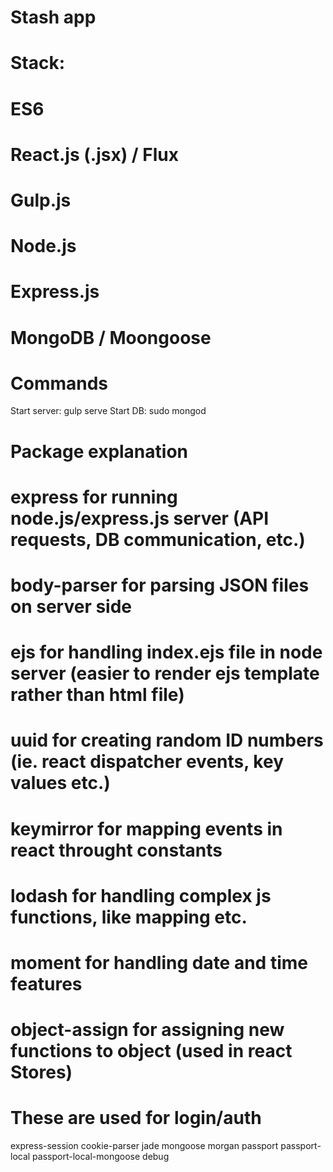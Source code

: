 # Stash app

# Stack:
# ES6
# React.js (.jsx) / Flux
# Gulp.js
# Node.js
# Express.js
# MongoDB / Moongoose

# Commands
Start server: gulp serve
Start DB: sudo mongod

# Package explanation
# <strong>express</strong> for running node.js/express.js server (API requests, DB communication, etc.)
# <strong>body-parser</strong> for parsing JSON files on server side
# <strong>ejs</strong> for handling index.ejs file in node server (easier to render ejs template rather than html file)
# <strong>uuid</strong> for creating random ID numbers (ie. react dispatcher events, key values etc.)
# <strong>keymirror</strong> for mapping events in react throught constants
# <strong>lodash</strong> for handling complex js functions, like mapping etc.
# <strong>moment</strong> for handling date and time features
# <strong>object-assign</strong> for assigning new functions to object (used in react Stores)

# These are used for login/auth
express-session
cookie-parser
jade
mongoose
morgan
passport
passport-local 
passport-local-mongoose
debug 